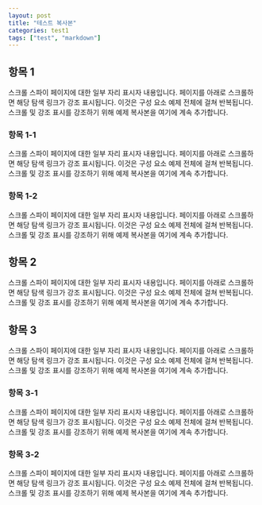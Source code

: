```yaml
---
layout: post
title: "테스트 복사본"
categories: test1
tags: ["test", "markdown"]
---
```


## 항목 1
스크롤 스파이 페이지에 대한 일부 자리 표시자 내용입니다. 페이지를 아래로 스크롤하면 해당 탐색 링크가 강조 표시됩니다. 이것은 구성 요소 예제 전체에 걸쳐 반복됩니다. 스크롤 및 강조 표시를 강조하기 위해 예제 복사본을 여기에 계속 추가합니다.

### 항목 1-1
스크롤 스파이 페이지에 대한 일부 자리 표시자 내용입니다. 페이지를 아래로 스크롤하면 해당 탐색 링크가 강조 표시됩니다. 이것은 구성 요소 예제 전체에 걸쳐 반복됩니다. 스크롤 및 강조 표시를 강조하기 위해 예제 복사본을 여기에 계속 추가합니다.

### 항목 1-2
스크롤 스파이 페이지에 대한 일부 자리 표시자 내용입니다. 페이지를 아래로 스크롤하면 해당 탐색 링크가 강조 표시됩니다. 이것은 구성 요소 예제 전체에 걸쳐 반복됩니다. 스크롤 및 강조 표시를 강조하기 위해 예제 복사본을 여기에 계속 추가합니다.

## 항목 2
스크롤 스파이 페이지에 대한 일부 자리 표시자 내용입니다. 페이지를 아래로 스크롤하면 해당 탐색 링크가 강조 표시됩니다. 이것은 구성 요소 예제 전체에 걸쳐 반복됩니다. 스크롤 및 강조 표시를 강조하기 위해 예제 복사본을 여기에 계속 추가합니다.

## 항목 3
스크롤 스파이 페이지에 대한 일부 자리 표시자 내용입니다. 페이지를 아래로 스크롤하면 해당 탐색 링크가 강조 표시됩니다. 이것은 구성 요소 예제 전체에 걸쳐 반복됩니다. 스크롤 및 강조 표시를 강조하기 위해 예제 복사본을 여기에 계속 추가합니다.

### 항목 3-1
스크롤 스파이 페이지에 대한 일부 자리 표시자 내용입니다. 페이지를 아래로 스크롤하면 해당 탐색 링크가 강조 표시됩니다. 이것은 구성 요소 예제 전체에 걸쳐 반복됩니다. 스크롤 및 강조 표시를 강조하기 위해 예제 복사본을 여기에 계속 추가합니다.

### 항목 3-2
스크롤 스파이 페이지에 대한 일부 자리 표시자 내용입니다. 페이지를 아래로 스크롤하면 해당 탐색 링크가 강조 표시됩니다. 이것은 구성 요소 예제 전체에 걸쳐 반복됩니다. 스크롤 및 강조 표시를 강조하기 위해 예제 복사본을 여기에 계속 추가합니다.